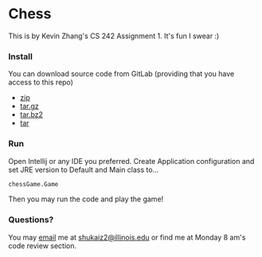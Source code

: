 # Chess
This is by Kevin Zhang's CS 242 Assignment 1. It's fun I swear :)

### Install
You can download source code from GitLab (providing that you have access to this repo)
  - [zip]
  - [tar.gz]
  - [tar.bz2]
  - [tar]

### Run

Open Intellij or any IDE you preferred. Create Application configuration and set JRE version to Default and Main class to...

```sh
chessGame.Game
```

Then you may run the code and play the game!

### Questions?
You may [email] me at shukaiz2@illinois.edu or find me at Monday 8 am's code review section.

   [ZIP]: <https://gitlab-beta.engr.illinois.edu/shukaiz2/fa19-cs242-assignment1/-/archive/1.2/fa19-cs242-assignment1-1.2.zip>
   [tar.gz]: <https://gitlab-beta.engr.illinois.edu/shukaiz2/fa19-cs242-assignment1/-/archive/1.2/fa19-cs242-assignment1-1.2.tar.gz> 
   [tar.bz2]: <https://gitlab-beta.engr.illinois.edu/shukaiz2/fa19-cs242-assignment1/-/archive/1.2/fa19-cs242-assignment1-1.2.tar.bz2>
   [tar]: <https://gitlab-beta.engr.illinois.edu/shukaiz2/fa19-cs242-assignment1/-/archive/1.2/fa19-cs242-assignment1-1.2.tar>
   [email]: <mailto:shukaiz2@illinois.edu>